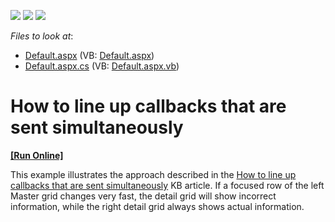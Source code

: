 <!-- default badges list -->
![](https://img.shields.io/endpoint?url=https://codecentral.devexpress.com/api/v1/VersionRange/128566771/13.2.7%2B)
[![](https://img.shields.io/badge/Open_in_DevExpress_Support_Center-FF7200?style=flat-square&logo=DevExpress&logoColor=white)](https://supportcenter.devexpress.com/ticket/details/E5118)
[![](https://img.shields.io/badge/📖_How_to_use_DevExpress_Examples-e9f6fc?style=flat-square)](https://docs.devexpress.com/GeneralInformation/403183)
<!-- default badges end -->
<!-- default file list -->
*Files to look at*:

* [Default.aspx](./CS/WebSite/Default.aspx) (VB: [Default.aspx](./VB/WebSite/Default.aspx))
* [Default.aspx.cs](./CS/WebSite/Default.aspx.cs) (VB: [Default.aspx.vb](./VB/WebSite/Default.aspx.vb))
<!-- default file list end -->
# How to line up callbacks that are sent simultaneously
<!-- run online -->
**[[Run Online]](https://codecentral.devexpress.com/e5118/)**
<!-- run online end -->


<p>This example illustrates the approach described in the <a href="https://www.devexpress.com/Support/Center/p/KA18918">How to line up callbacks that are sent simultaneously</a> KB article. If a focused row of the left Master grid changes very fast, the detail grid will show incorrect information, while the right detail grid always shows actual information.</p>

<br/>


